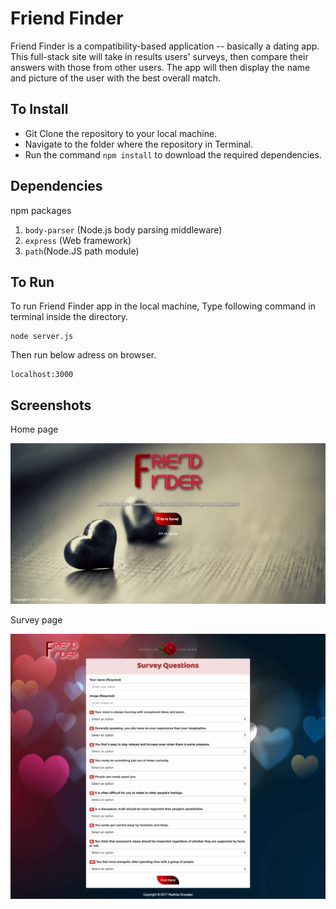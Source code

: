 # Friend Finder
Friend Finder is a compatibility-based application -- basically a dating app. This full-stack site will take in results users' surveys, then compare their answers with those from other users. The app will then display the name and picture of the user with the best overall match. 

## To Install
* Git Clone the repository to your local machine.
* Navigate to the folder where the repository in Terminal.
* Run the command `npm install` to download the required dependencies.

## Dependencies
npm packages
1. `body-parser` (Node.js body parsing middleware)
1. `express` (Web framework)
1. `path`(Node.JS path module)

## To Run

To run Friend Finder app in the local machine, Type following command in terminal inside the directory.
	
    node server.js
Then run below adress on browser.

	localhost:3000

    
## Screenshots

Home page

![home-page](/screenshots/home-page.png?raw=true)

Survey page

![survey-page](/screenshots/survey-page.png?raw=true)
